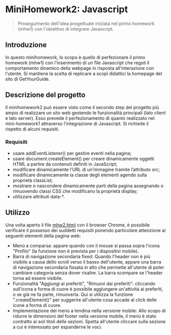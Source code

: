 # MiniHomework2: Javascript
> Proseguimento dell'idea progettuale iniziata nel primo homework (mhw1) con l'obiettivo di integrare Javascript.

## Introduzione
In questo minihomework, lo scopo è quello di perfezionare il primo homework (mhw1) con l'inserimento di un file Javascript che regoli il comportamento dinamico della webpage in risposta all'interazione con l'utente.
Si mantiene la scelta di replicare a scopi didattici la homepage del sito di GetYourGuide.

## Descrizione del progetto
Il minihomework2 può essere visto come il secondo step del progetto più ampio di realizzare un sito web gestendo le funzionalità principali (lato client e lato server).
Esso prevede il perfezionamento di quanto realizzato nel mini-homework1 attraverso l'integrazione di Javascript. Si richiede il rispetto di alcuni requisiti.

### Requisiti

* usare addEventListener() per gestire eventi nella pagina;
* usare document.createElement() per creare dinamicamente oggetti HTML a partire da contenuti definiti in JavaScript;
* modificare dinamicamente l’URL di un’immagine tramite l’attributo src;
* modificare dinamicamente la classe degli elementi agendo sulla proprietà classList;
* mostrare o nascondere dinamicamente parti della pagina assegnando o rimuovendo classi CSS che modificano la proprietà display;
* utilizzare attributi data-*.

## Utilizzo
Una volta aperto il file [mhw2.html](mhw2.html) con il browser Chrome, è possibile verificare il possesso dei suddetti requisiti ponendo particolare attenzione ai seguenti elementi della pagina web:
* Menù a comparsa: appare quando con il mouse si passa sopra l'icona "Profilo" (la funzione non è prevista per i dispositivi mobile).
* Barra di navigazione secondaria fixed: Quando l'header non è più visibile a causa dello scroll verso il basso dell'utente, appare una barra di navigazione secondaria fissata in alto che permette all'utente di poter cambiare categoria senza dover risalire. La barra scompare se l'header torna ad essere visibile.
* Funzionalità "Aggiungi ai preferiti", "Rimuovi dai preferiti": cliccando sull'icona a forma di cuore è possibile aggiungere un'attività ai preferiti, o se già ne fa parte, rimuoverla. Qui si utilizza la funzione ".createElement()" per suggerire all'utente cosa accade al click delle icone a forma di cuore.
* Implementazione del menù a tendina nella versione mobile: Allo scopo di ridurre le dimensioni del footer nella versione mobile, il menù è stato contratto ai soli titoli delle sezioni. Spetta all'utente cliccare sulla sezione a cui è interessato per espanderne le voci.

